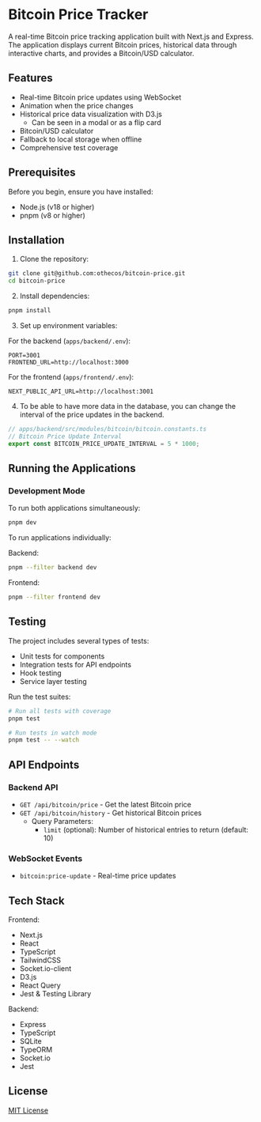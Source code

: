 # Bitcoin Price Tracker

A real-time Bitcoin price tracking application built with Next.js and Express. The application displays current Bitcoin prices, historical data through interactive charts, and provides a Bitcoin/USD calculator.

## Features

- Real-time Bitcoin price updates using WebSocket
- Animation when the price changes
- Historical price data visualization with D3.js
  - Can be seen in a modal or as a flip card
- Bitcoin/USD calculator
- Fallback to local storage when offline
- Comprehensive test coverage

## Prerequisites

Before you begin, ensure you have installed:

- Node.js (v18 or higher)
- pnpm (v8 or higher)

## Installation

1. Clone the repository:

```bash
git clone git@github.com:othecos/bitcoin-price.git
cd bitcoin-price
```

2. Install dependencies:

```bash
pnpm install
```

3. Set up environment variables:

For the backend (`apps/backend/.env`):

```env
PORT=3001
FRONTEND_URL=http://localhost:3000
```

For the frontend (`apps/frontend/.env`):

```env
NEXT_PUBLIC_API_URL=http://localhost:3001
```

4. To be able to have more data in the database, you can change the interval of the price updates in the backend.

```ts
// apps/backend/src/modules/bitcoin/bitcoin.constants.ts
// Bitcoin Price Update Interval
export const BITCOIN_PRICE_UPDATE_INTERVAL = 5 * 1000;
```

## Running the Applications

### Development Mode

To run both applications simultaneously:

```bash
pnpm dev
```

To run applications individually:

Backend:

```bash
pnpm --filter backend dev
```

Frontend:

```bash
pnpm --filter frontend dev
```

## Testing

The project includes several types of tests:

- Unit tests for components
- Integration tests for API endpoints
- Hook testing
- Service layer testing

Run the test suites:

```bash
# Run all tests with coverage
pnpm test

# Run tests in watch mode
pnpm test -- --watch
```

## API Endpoints

### Backend API

- `GET /api/bitcoin/price` - Get the latest Bitcoin price
- `GET /api/bitcoin/history` - Get historical Bitcoin prices
  - Query Parameters:
    - `limit` (optional): Number of historical entries to return (default: 10)

### WebSocket Events

- `bitcoin:price-update` - Real-time price updates

## Tech Stack

Frontend:

- Next.js
- React
- TypeScript
- TailwindCSS
- Socket.io-client
- D3.js
- React Query
- Jest & Testing Library

Backend:

- Express
- TypeScript
- SQLite
- TypeORM
- Socket.io
- Jest

## License

[MIT License](LICENSE)
